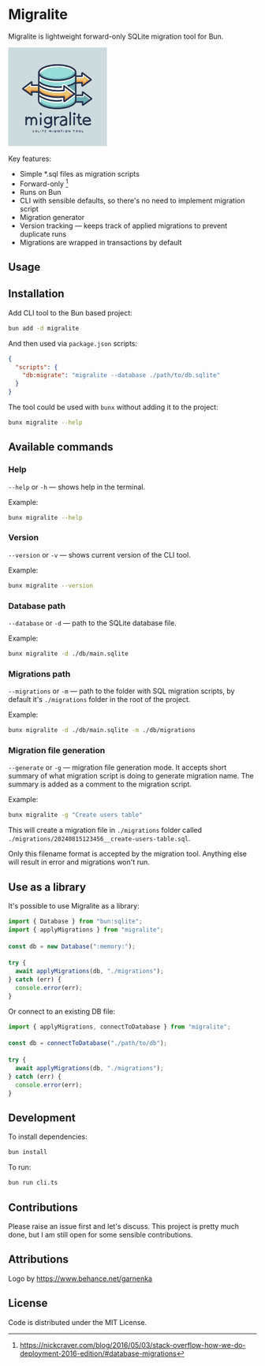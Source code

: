 # Migralite

Migralite is lightweight forward-only SQLite migration tool for Bun.

<img src="./migralite-logo.png" width="200" alt="Migralite Logo"/>

Key features:

- Simple \*.sql files as migration scripts
- Forward-only [^1]
- Runs on Bun
- CLI with sensible defaults, so there's no need to implement migration script
- Migration generator
- Version tracking — keeps track of applied migrations to prevent duplicate runs
- Migrations are wrapped in transactions by default

[^1]: https://nickcraver.com/blog/2016/05/03/stack-overflow-how-we-do-deployment-2016-edition/#database-migrations

## Usage

## Installation

Add CLI tool to the Bun based project:

```bash
bun add -d migralite
```

And then used via `package.json` scripts:

```json
{
  "scripts": {
    "db:migrate": "migralite --database ./path/to/db.sqlite"
  }
}
```

The tool could be used with `bunx` without adding it to the project:

```bash
bunx migralite --help
```

## Available commands

### Help

`--help` or `-h` — shows help in the terminal.

Example:

```bash
bunx migralite --help
```

### Version

`--version` or `-v` — shows current version of the CLI tool.

Example:

```bash
bunx migralite --version
```

### Database path

`--database` or `-d` — path to the SQLite database file.

Example:

```bash
bunx migralite -d ./db/main.sqlite
```

### Migrations path

`--migrations` or `-m` — path to the folder with SQL migration scripts, by default it's `./migrations` folder in the
root of the project.

Example:

```bash
bunx migralite -d ./db/main.sqlite -m ./db/migrations
```

### Migration file generation

`--generate` or `-g` — migration file generation mode. It accepts short summary of what migration script is doing to
generate migration name. The summary is added as a comment to the migration script.

Example:

```bash
bunx migralite -g "Create users table"
```

This will create a migration file in `./migrations` folder called `./migrations/20240815123456__create-users-table.sql`.

Only this filename format is accepted by the migration tool. Anything else will result in error and migrations won't
run.

## Use as a library

It's possible to use Migralite as a library:

```ts
import { Database } from "bun:sqlite";
import { applyMigrations } from "migralite";

const db = new Database(":memory:");

try {
  await applyMigrations(db, "./migrations");
} catch (err) {
  console.error(err);
}
```

Or connect to an existing DB file:

```ts
import { applyMigrations, connectToDatabase } from "migralite";

const db = connectToDatabase("./path/to/db");

try {
  await applyMigrations(db, "./migrations");
} catch (err) {
  console.error(err);
}
```

## Development

To install dependencies:

```bash
bun install
```

To run:

```bash
bun run cli.ts
```

## Contributions

Please raise an issue first and let's discuss.
This project is pretty much done, but I am still open for some sensible contributions.

## Attributions

Logo by https://www.behance.net/garnenka

## License

Code is distributed under the MIT License.
